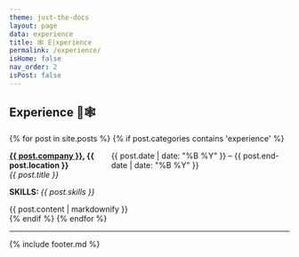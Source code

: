 ```yaml
---
theme: just-the-docs
layout: page
data: experience
title: 🕸️ E|xperience
permalink: /experience/
isHome: false
nav_order: 2
isPost: false
---
```


## Experience 🦜🕸️

<div class="posts">
  {% for post in site.posts %}
    {% if post.categories contains 'experience' %}
      <div class="experience-entry">
        <p style="display: flex; justify-content: space-between;">
          <span>
            <strong><a href="{{ post.link }}" target="_blank">{{ post.company }}</a>, {{ post.location }}</strong><br>
            <em>{{ post.title }}</em>
          </span>
          <span>{{ post.date | date: "%B %Y" }} – {{ post.end-date | date: "%B %Y" }}</span>
        </p>
        <p>
          <strong>SKILLS: </strong><em>{{ post.skills }}</em>
        </p>
        {{ post.content | markdownify }}
      </div>
    {% endif %}
  {% endfor %}
</div>

---

{% include footer.md %}
